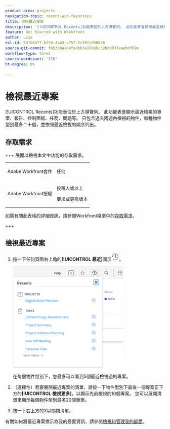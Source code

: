 ```yaml
---
product-area: projects
navigation-topic: recent-and-favorites
title: 檢視最近專案
description: '[!UICONTROL Recents]功能表位於上方導覽列。 此功能表會顯示最近檢視的專案、報告、控制面板、任務、問題等。'
feature: Get Started with Workfront
author: Lisa
exl-id: 531b6b77-bf54-4ab3-a757-5c59fc0586a6
source-git-commit: f0b3b8aa64fa0b03a196bbcc2bdd037eeeb0f89e
workflow-type: tm+mt
source-wordcount: '216'
ht-degree: 0%

---
```


# 檢視最近專案

[!UICONTROL Recents]功能表位於上方導覽列。 此功能表會顯示最近檢視的專案、報告、控制面板、任務、問題等。 只包含過去兩週內檢視的物件，每種物件型別最多二十個，並依照最近檢視的順序列出。

## 存取需求

+++ 展開以檢視本文中功能的存取需求。

<table style="table-layout:auto"> 
 <col> 
 </col> 
 <col> 
 </col> 
 <tbody> 
  <tr> 
   <td role="rowheader">Adobe Workfront套件</td> 
   <td> <p>任何</p> </td> 
  </tr> 
  <tr> 
   <td role="rowheader">Adobe Workfront授權</td> 
   <td> 
   <p>投稿人或以上</p> 
   <p>要求或更高版本</p> </td> 
  </tr> 
 </tbody> 
</table>

如需有關此表格的詳細資訊，請參閱Workfront檔案中的[存取需求](/help/quicksilver/administration-and-setup/add-users/access-levels-and-object-permissions/access-level-requirements-in-documentation.md)。

+++


## 檢視最近專案

1. 按一下任何頁面右上角的&#x200B;**[!UICONTROL 最近]**&#x200B;圖示![[!UICONTROL 最近]](assets/recents-icon-40x43.png)。

   ![最近使用專案清單](assets/recents-list-2022-350x319.png)

   在每個物件型別下，您最多可以看到5個最近檢視過的專案。

1. （選擇性）若要展開最近專案的清單，請按一下物件型別下最後一個專案正下方的&#x200B;**[!UICONTROL 檢視更多]**，以顯示先前檢視的10個專案。 您可以展開清單來顯示每個物件型別最多20個專案。
1. 按一下右上方的X以關閉清單。

有關如何將最近專案標示為我的最愛資訊，請參閱[檢視和管理我的最愛](../../../workfront-basics/navigate-workfront/recent-and-favorites/view-and-manage-favorites.md)。
